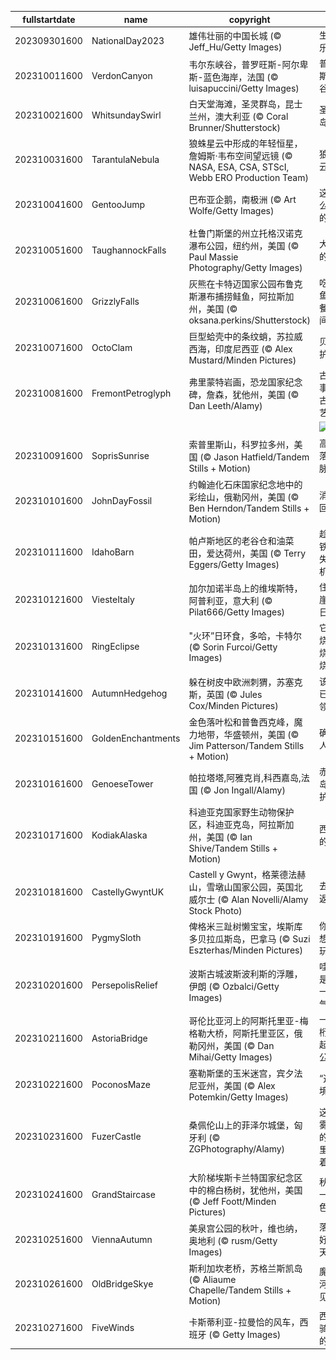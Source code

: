 |fullstartdate|name|copyright|title|image|
|--|--|--|--|--|
202309301600|NationalDay2023|雄伟壮丽的中国长城 (© Jeff_Hu/Getty Images)|生日快乐|![](/zh-CN/2023/10/202309301600NationalDay2023.jpg)|
202310011600|VerdonCanyon|韦尔东峡谷，普罗旺斯-阿尔卑斯-蓝色海岸，法国 (© luisapuccini/Getty Images)|普罗旺斯大峡谷|![](/zh-CN/2023/10/202310011600VerdonCanyon.jpg)|
202310021600|WhitsundaySwirl|白天堂海滩，圣灵群岛，昆士兰州，澳大利亚 (© Coral Brunner/Shutterstock)|圣灵群岛之旅|![](/zh-CN/2023/10/202310021600WhitsundaySwirl.jpg)|
202310031600|TarantulaNebula|狼蛛星云中形成的年轻恒星，詹姆斯·韦布空间望远镜 (© NASA, ESA, CSA, STScI, Webb ERO Production Team)|狼蛛星云|![](/zh-CN/2023/10/202310031600TarantulaNebula.jpg)|
202310041600|GentooJump|巴布亚企鹅，南极洲 (© Art Wolfe/Getty Images)|这是怎么做到的！|![](/zh-CN/2023/10/202310041600GentooJump.jpg)|
202310051600|TaughannockFalls|杜鲁门斯堡的州立托格汉诺克瀑布公园，纽约州，美国 (© Paul Massie Photography/Getty Images)|大自然的威严|![](/zh-CN/2023/10/202310051600TaughannockFalls.jpg)|
202310061600|GrizzlyFalls|灰熊在卡特迈国家公园布鲁克斯瀑布捕捞鲑鱼，阿拉斯加州，美国 (© oksana.perkins/Shutterstock)|吃三文鱼自助餐的时间到了|![](/zh-CN/2023/10/202310061600GrizzlyFalls.jpg)|
202310071600|OctoClam|巨型蛤壳中的条纹蛸，苏拉威西海，印度尼西亚 (© Alex Mustard/Minden Pictures)|贝壳庇护所|![](/zh-CN/2023/10/202310071600OctoClam.jpg)|
202310081600|FremontPetroglyph|弗里蒙特岩画，恐龙国家纪念碑，詹森，犹他州，美国 (© Dan Leeth/Alamy)|古老的事故，古代的艺术|![](/zh-CN/2023/10/202310081600FremontPetroglyph.jpg)|
||||![](/zh-CN/2023/10/.jpg)|
202310091600|SoprisSunrise|索普里斯山，科罗拉多州，美国 (© Jason Hatfield/Tandem Stills + Motion)|高高的落基山脉|![](/zh-CN/2023/10/202310091600SoprisSunrise.jpg)|
202310101600|JohnDayFossil|约翰迪化石床国家纪念地中的彩绘山，俄勒冈州，美国 (© Ben Herndon/Tandem Stills + Motion)|消失的回声|![](/zh-CN/2023/10/202310101600JohnDayFossil.jpg)|
202310111600|IdahoBarn|帕卢斯地区的老谷仓和油菜田，爱达荷州，美国 (© Terry Eggers/Getty Images)|趁热打铁，勿失良机！|![](/zh-CN/2023/10/202310111600IdahoBarn.jpg)|
202310121600|ViesteItaly|加尔加诺半岛上的维埃斯特，阿普利亚，意大利 (© Pilat666/Getty Images)|住在悬崖边的日子|![](/zh-CN/2023/10/202310121600ViesteItaly.jpg)|
202310131600|RingEclipse|"火环”日环食，多哈，卡特尔 (© Sorin Furcoi/Getty Images)|它燃烧，燃烧，燃烧|![](/zh-CN/2023/10/202310131600RingEclipse.jpg)|
202310141600|AutumnHedgehog|躲在树皮中欧洲刺猬，苏塞克斯，英国 (© Jules Cox/Minden Pictures)|该位置已被占领|![](/zh-CN/2023/10/202310141600AutumnHedgehog.jpg)|
202310151600|GoldenEnchantments|金色落叶松和普鲁西克峰，魔力地带，华盛顿州，美国 (© Jim Patterson/Tandem Stills + Motion)|确实令人着迷|![](/zh-CN/2023/10/202310151600GoldenEnchantments.jpg)|
202310161600|GenoeseTower|帕拉塔塔,阿雅克肖,科西嘉岛,法国 (© Jon Ingall/Alamy)|赤血群岛的守护者|![](/zh-CN/2023/10/202310161600GenoeseTower.jpg)|
202310171600|KodiakAlaska|科迪亚克国家野生动物保护区，科迪亚克岛，阿拉斯加州，美国 (© Ian Shive/Tandem Stills + Motion)|西沃德的财富|![](/zh-CN/2023/10/202310171600KodiakAlaska.jpg)|
202310181600|CastellyGwyntUK|Castell y Gwynt，格莱德法赫山，雪墩山国家公园，英国北威尔士 (© Alan Novelli/Alamy Stock Photo)|去而复返|![](/zh-CN/2023/10/202310181600CastellyGwyntUK.jpg)|
202310191600|PygmySloth|俾格米三趾树懒宝宝，埃斯库多贝拉瓜斯岛，巴拿马 (© Suzi Eszterhas/Minden Pictures)|你想“挂”着玩吗？|![](/zh-CN/2023/10/202310191600PygmySloth.jpg)|
202310201600|PersepolisRelief|波斯古城波斯波利斯的浮雕，伊朗 (© Ozbalci/Getty Images)|哇，真是松了一口气！|![](/zh-CN/2023/10/202310201600PersepolisRelief.jpg)|
202310211600|AstoriaBridge|哥伦比亚河上的阿斯托里亚-梅格勒大桥，阿斯托里亚区，俄勒冈州，美国 (© Dan Mihai/Getty Images)|一条用桁架架起来的公路|![](/zh-CN/2023/10/202310211600AstoriaBridge.jpg)|
202310221600|PoconosMaze|塞勒斯堡的玉米迷宫，宾夕法尼亚州，美国 (© Alex Potemkin/Getty Images)|“迷”人之境|![](/zh-CN/2023/10/202310221600PoconosMaze.jpg)|
202310231600|FuzerCastle|桑佩伦山上的菲泽尔城堡，匈牙利 (© ZGPhotography/Alamy)|这片迷雾密布的树林里潜藏着什么?|![](/zh-CN/2023/10/202310231600FuzerCastle.jpg)|
202310241600|GrandStaircase|大阶梯埃斯卡兰特国家纪念区中的棉白杨树，犹他州，美国 (© Jeff Foott/Minden Pictures)|秋天的一抹金色|![](/zh-CN/2023/10/202310241600GrandStaircase.jpg)|
202310251600|ViennaAutumn|美泉宫公园的秋叶，维也纳，奥地利 (© rusm/Getty Images)|落叶爱好者的天堂|![](/zh-CN/2023/10/202310251600ViennaAutumn.jpg)|
202310261600|OldBridgeSkye|斯利加坎老桥，苏格兰斯凯岛 (© Aliaume Chapelle/Tandem Stills + Motion)|魔法之河深不见底|![](/zh-CN/2023/10/202310261600OldBridgeSkye.jpg)|
202310271600|FiveWinds|卡斯蒂利亚-拉曼恰的风车，西班牙 (© Getty Images)|西班牙骑士的“劲敌”|![](/zh-CN/2023/10/202310271600FiveWinds.jpg)|
